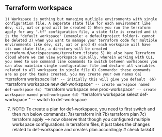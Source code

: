 ## Terraform workspace

`1) Workspace is nothing but managing mutliple environments with single configuration file. A seperate state file for each environment like dev, sit, uat or prod will be created
2) When you run the terraform apply for any ".tf" configuration file, a state file is created and it is the "default workspace" (example: a defaultproject folder)- cannot be deleted
3) when you want to manage your terraform code for multiple environments like dev, sit, uat or prod
4) each workspace will have its own state file, a directory will be created terraform.d/workspacename/terraform.tfstate
5) We also have Terraform cloud where we can view workspace visually, wherein working with CLI, you need to use command line commands to switch between workspaces
you can also maintain single configuration file and declare all variables related to all workspace in single file
6) Commands: these commands are as per the tasks created, you may create your own names
  6a) "`terraform workspace list`" -- initially this will give you default 
  6b) "`terraform workspace new def-workspace`" -- create workspace named def-workspace
  6c) "`terraform workspace new prod-workspace`" -- create workspace named prod-workspace
  6d) "`terraform workspace select def-workspace`" -- switch to def-workspace

7) NOTE: To create a plan for def-workspace, you need to first switch and then run below commands:
  7a) terraform init
  7b) terraform plan
  7c) terraform apply --> now observe that though you configured multiple workspace configurations in terraform files, it just takes the changes related to def-workspace and creates plan accordingly # check task43`